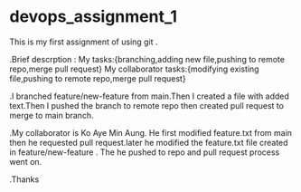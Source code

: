 # devops_assignment_1
This is my first assignment of using git .

.Brief descrption : My tasks:{branching,adding new file,pushing to remote repo,merge pull request}
                    My collaborator tasks:{modifying existing file,pushing to remote repo,merge pull request}

.I branched feature/new-feature from main.Then I created a file with added text.Then I pushed the branch to remote repo then created pull request to merge to main branch.

.My collaborator is Ko Aye Min Aung. He first modified feature.txt from main then he requested pull request.later he modified the feature.txt file created in feature/new-feature . The he pushed to repo and pull request process went on.

.Thanks

